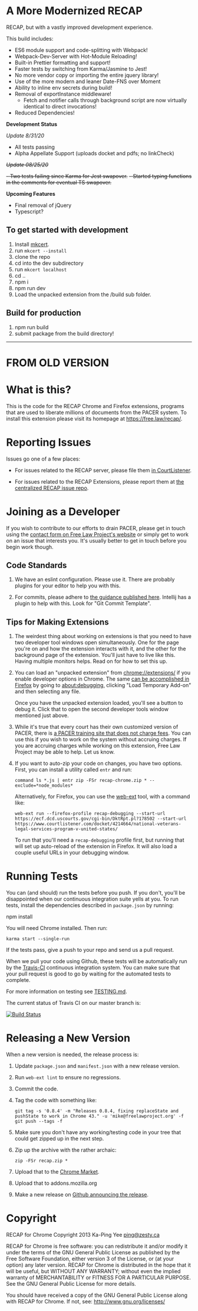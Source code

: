 # A More Modernized RECAP

RECAP, but with a vastly improved development experience.

This build includes:

- ES6 module support and code-splitting with Webpack!
- Webpack-Dev-Server with Hot-Module Reloading!
- Built-in Prettier formatting and support!
- Faster tests by switching from Karma/Jasmine to Jest!
- No more vendor copy or importing the entire jquery library!
- Use of the more modern and leaner Date-FNS over Moment
- Ability to inline env secrets during build!
- Removal of exportInstance middleware!
  - Fetch and notifier calls through background script are now virtually identical to direct invocations!
- Reduced Dependencies!

**Development Status**

_Update 8/31/20_

- All tests passing
- Alpha Appellate Support (uploads docket and pdfs; no linkCheck)

~~_Update 08/25/20_~~

~~- Two tests failing since Karma for Jest swapover.~~
~~- Started typing functions in the comments for eventual TS swapover.~~

**Upcoming Features**

- Final removal of jQuery
- Typescript?

## To get started with development

1. Install [mkcert](https://github.com/FiloSottile/mkcert).
2. run `mkcert --install`
3. clone the repo
4. cd into the dev subdirectory
5. run `mkcert localhost`
6. cd ..
7. npm i
8. npm run dev
9. Load the unpacked extension from the /build sub folder.

## Build for production

1. npm run build
2. submit package from the build directory!

---

# FROM OLD VERSION

# What is this?

This is the code for the RECAP Chrome and Firefox extensions, programs that are
used to liberate millions of documents from the PACER system. To install this extension
please visit its homepage at https://free.law/recap/.

# Reporting Issues

Issues go one of a few places:

- For issues related to the RECAP server, please file them [in
  CourtListener][cl].

- For issues related to the RECAP Extensions, please report them at [the
  centralized RECAP issue repo][recap-issues].

# Joining as a Developer

If you wish to contribute to our efforts to drain PACER, please get in touch using the [contact form on Free Law Project's website][contact] or simply get to work on an issue that interests you. It's usually better to get in touch before you begin work though.

## Code Standards

1. We have an eslint configuration. Please use it. There are probably plugins for your editor to help you with this.

1. For commits, please adhere to [the guidance published here][commits]. Intellij has a plugin to help with this. Look for "Git Commit Template".

## Tips for Making Extensions

1.  The weirdest thing about working on extensions is that you need to have two developer tool windows open simultaneously. One for the page you're on and how the extension interacts with it, and the other for the background page of the extension. You'll just have to live like this. Having multiple monitors helps. Read on for how to set this up.

1.  You can load an "unpacked extension" from [chrome://extensions/][c] if you enable developer options in Chrome. The same [can be accomplished in Firefox][tempff] by going to [about:debugging][abtdbg], clicking "Load Temporary Add-on" and then selecting any file.

    Once you have the unpacked extension loaded, you'll see a button to debug it. Click that to open the second developer tools window mentioned just above.

1.  While it's true that every court has their own customized version of PACER, there is [a PACER training site that does not charge fees][trainwreck]. You can use this if you wish to work on the system without accruing charges. If you are accruing charges while working on this extension, Free Law Project may be able to help. Let us know.

1.  If you want to auto-zip your code on changes, you have two options. First, you can install a utility called `entr` and run:

        command ls *.js | entr zip -FSr recap-chrome.zip * --exclude=*node_modules*

    Alternatively, for Firefox, you can use the [web-ext][we] tool, with a command like:

        web-ext run --firefox-profile recap-debugging --start-url https://ecf.dcd.uscourts.gov/cgi-bin/DktRpt.pl?178502 --start-url https://www.courtlistener.com/docket/4214664/national-veterans-legal-services-program-v-united-states/

    To run that you'll need a `recap-debugging` profile first, but running that will set up auto-reload of the extension in Firefox. It will also load a couple useful URLs in your debugging window.

# Running Tests

You can (and should) run the tests before you push. If you don't, you'll be disappointed when our continuous integration suite yells at you. To run tests, install the dependencies described in `package.json` by running:

npm install

You will need Chrome installed. Then run:

    karma start --single-run

If the tests pass, give a push to your repo and send us a pull request.

When we pull your code using Github, these tests will be automatically run by
the [Travis-CI][tci] continuous integration system. You can make sure that your
pull request is good to go by waiting for the automated tests to complete.

For more information on testing see [TESTING.md][testingmd].

The current status of Travis CI on our master branch is:

[![Build Status](https://travis-ci.org/freelawproject/recap-chrome.svg?branch=master)][12]

# Releasing a New Version

When a new version is needed, the release process is:

1.  Update `package.json` and `manifest.json` with a new release version.
1.  Run `web-ext lint` to ensure no regressions.
1.  Commit the code.
1.  Tag the code with something like:

        git tag -s '0.8.4' -m "Releases 0.8.4, fixing replaceState and pushState to work in Chrome 43." -u 'mike@freelawproject.org' -f
        git push --tags -f

1.  Make sure you don't have any working/testing code in your tree that could get zipped up in the next step.
1.  Zip up the archive with the rather archaic:

        zip -FSr recap.zip *

1.  Upload that to the [Chrome Market][market].
1.  Upload that to addons.mozilla.org
1.  Make a new release on [Github announcing the release][ghtags].

# Copyright

RECAP for Chrome
Copyright 2013 Ka-Ping Yee <ping@zesty.ca>

RECAP for Chrome is free software: you can redistribute it and/or modify it
under the terms of the GNU General Public License as published by the Free
Software Foundation, either version 3 of the License, or (at your option)
any later version. RECAP for Chrome is distributed in the hope that it will
be useful, but WITHOUT ANY WARRANTY; without even the implied warranty of
MERCHANTABILITY or FITNESS FOR A PARTICULAR PURPOSE. See the GNU General
Public License for more details.

You should have received a copy of the GNU General Public License along with
RECAP for Chrome. If not, see: http://www.gnu.org/licenses/

[1]: https://chrome.google.com/webstore/detail/recap/oiillickanjlaeghobeeknbddaonmjnc
[contact]: http://free.law/contact/
[12]: https://travis-ci.org/freelawproject/recap-chrome
[tci]: https://travis-ci.org/
[trainwreck]: https://dcecf.psc.uscourts.gov/cgi-bin/login.pl
[testingmd]: https://github.com/freelawproject/recap-chrome/blob/master/TESTING.md
[market]: https://chrome.google.com/webstore/developer/edit/oiillickanjlaeghobeeknbddaonmjnc?authuser=3#
[ghtags]: https://github.com/freelawproject/recap-chrome/releases/new
[csv-json]: https://court-version-scraper.herokuapp.com/courts.json
[csv-html]: https://court-version-scraper.herokuapp.com/
[ad]: https://github.com/audiodude
[c]: chrome://extensions/
[we]: https://github.com/mozilla/web-ext/
[abtdbg]: about:debugging
[tempff]: https://developer.mozilla.org/en-US/Add-ons/WebExtensions/Temporary_Installation_in_Firefox
[cl]: https://github.com/freelawproject/courtlistener/issues/new
[recap-issues]: https://github.com/freelawproject/recap/issues
[commits]: https://github.com/angular/angular.js/blob/master/DEVELOPERS.md#-git-commit-guidelines
